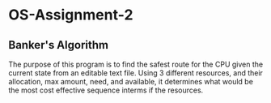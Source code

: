 # OS-Assignment-2
## Banker's Algorithm

The purpose of this program is to find the safest route for the CPU given the current state from an editable text file. Using 3 different resources, and their allocation, max amount, need, and available, it determines what would be the most cost effective sequence interms if the resources.
